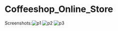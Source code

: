 # Coffeeshop_Online_Store
 
Screenshots:![p1](https://user-images.githubusercontent.com/97887231/166441673-0c2bd45e-be81-449e-89bf-f67a500df8cd.png)
![p2](https://user-images.githubusercontent.com/97887231/166441676-4f3d7ae9-c2ed-4a64-9f3b-66a88d4f072e.png)
![p3](https://user-images.githubusercontent.com/97887231/166443307-a6e5488d-7bde-431e-8a61-0ce0f73f8b98.JPG)

